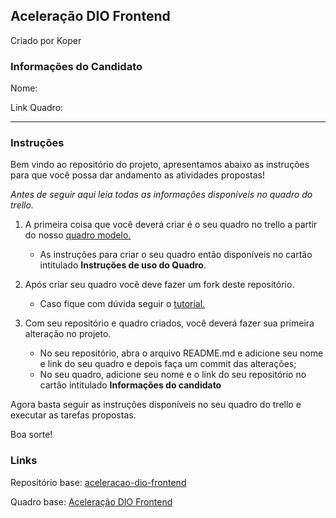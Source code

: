 ## Aceleração DIO Frontend
Criado por Koper

### Informações do Candidato
Nome:

Link Quadro:

---

### Instruções

Bem vindo ao repositório do projeto, apresentamos abaixo as instruções para que você possa dar andamento as atividades propostas!

_Antes de seguir aqui leia todas as informações disponiveis no quadro do trello._

1. A primeira coisa que você deverá criar é o seu quadro no trello a partir do nosso [quadro modelo.](https://trello.com/b/WlZrrmnt/acelera%C3%A7%C3%A3o-dio-frontend)
	 - As instruções para criar o seu quadro então disponíveis no cartão intitulado **Instruções de uso do Quadro**.
	
2. Após criar seu quadro você deve fazer um fork deste repositório.
	 - Caso fique com dúvida seguir o [tutorial.](https://www.youtube.com/watch?v=q-QTbNu8Ybc&ab_channel=WillianJustenCursos)

3. Com seu repositório e quadro criados, você deverá fazer sua primeira alteração no projeto.
	- No seu repositório, abra o arquivo README.md e adicione seu nome e link do seu quadro e depois faça um commit das alterações;
	- No seu quadro, adicione seu nome e o link do seu repositório no cartão intitulado **Informações do candidato**

Agora basta seguir as instruções disponíveis no seu quadro do trello e executar as tarefas propostas.

Boa sorte!

### Links
Repositório base: [aceleracao-dio-frontend](https://github.com/kopererp/aceleracao-dio-frontend)

Quadro base: [Aceleração DIO Frontend](https://trello.com/b/WlZrrmnt/acelera%C3%A7%C3%A3o-dio-frontend)
